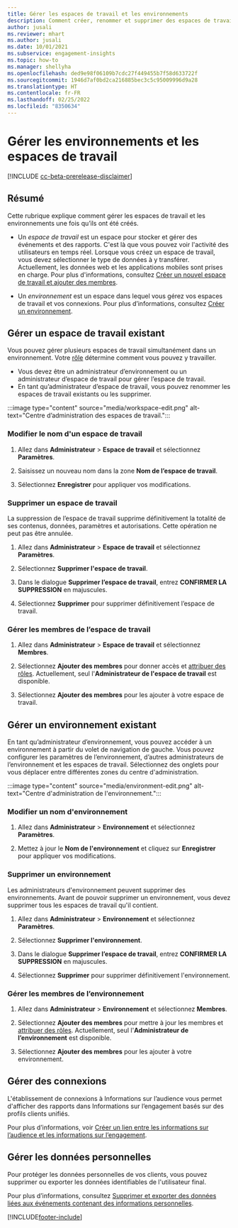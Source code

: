 ```yaml
---
title: Gérer les espaces de travail et les environnements
description: Comment créer, renommer et supprimer des espaces de travail et des environnements.
author: jusali
ms.reviewer: mhart
ms.author: jusali
ms.date: 10/01/2021
ms.subservice: engagement-insights
ms.topic: how-to
ms.manager: shellyha
ms.openlocfilehash: ded9e98f06109b7cdc27f449455b7f58d633722f
ms.sourcegitcommit: 1946d7af0bd2ca216885bec3c5c95009996d9a28
ms.translationtype: HT
ms.contentlocale: fr-FR
ms.lasthandoff: 02/25/2022
ms.locfileid: "8350634"
---
```

# <a name="manage-environments-and-workspaces"></a>Gérer les environnements et les espaces de travail

[!INCLUDE [cc-beta-prerelease-disclaimer](includes/cc-beta-prerelease-disclaimer.md)]

## <a name="overview"></a>Résumé

Cette rubrique explique comment gérer les espaces de travail et les environnements une fois qu’ils ont été créés. 

- Un *espace de travail* est un espace pour stocker et gérer des événements et des rapports. C'est là que vous pouvez voir l'activité des utilisateurs en temps réel. Lorsque vous créez un espace de travail, vous devez sélectionner le type de données à y transférer. Actuellement, les données web et les applications mobiles sont prises en charge. Pour plus d'informations, consultez [Créer un nouvel espace de travail et ajouter des membres](create-workspace.md).

- Un *environnement* est un espace dans lequel vous gérez vos espaces de travail et vos connexions. Pour plus d’informations, consultez [Créer un environnement](create-new-environment.md).

## <a name="manage-an-existing-workspace"></a>Gérer un espace de travail existant

Vous pouvez gérer plusieurs espaces de travail simultanément dans un environnement. Votre [rôle](user-roles.md) détermine comment vous pouvez y travailler. 

 - Vous devez être un administrateur d’environnement ou un administrateur d’espace de travail pour gérer l’espace de travail.
 - En tant qu’administrateur d’espace de travail, vous pouvez renommer les espaces de travail existants ou les supprimer. 

:::image type="content" source="media/workspace-edit.png" alt-text="Centre d’administration des espaces de travail.":::

### <a name="edit-a-workspace-name"></a>Modifier le nom d'un espace de travail

1. Allez dans **Administrateur** > **Espace de travail** et sélectionnez **Paramètres**.

1. Saisissez un nouveau nom dans la zone **Nom de l’espace de travail**.

1. Sélectionnez **Enregistrer** pour appliquer vos modifications.

### <a name="delete-a-workspace"></a>Supprimer un espace de travail

La suppression de l’espace de travail supprime définitivement la totalité de ses contenus, données, paramètres et autorisations. Cette opération ne peut pas être annulée.

1. Allez dans **Administrateur** > **Espace de travail** et sélectionnez **Paramètres**.

1. Sélectionnez **Supprimer l'espace de travail**. 

1. Dans le dialogue **Supprimer l’espace de travail**, entrez **CONFIRMER LA SUPPRESSION** en majuscules. 

1. Sélectionnez **Supprimer** pour supprimer définitivement l’espace de travail.

### <a name="manage-workspace-members"></a>Gérer les membres de l’espace de travail

1. Allez dans **Administrateur** > **Espace de travail** et sélectionnez **Membres**.

1. Sélectionnez **Ajouter des membres** pour donner accès et [attribuer des rôles](user-roles.md). Actuellement, seul l'**Administrateur de l'espace de travail** est disponible.

1. Sélectionnez **Ajouter des membres** pour les ajouter à votre espace de travail.

## <a name="manage-an-existing-environment"></a>Gérer un environnement existant

En tant qu’administrateur d’environnement, vous pouvez accéder à un environnement à partir du volet de navigation de gauche. Vous pouvez configurer les paramètres de l’environnement, d’autres administrateurs de l’environnement et les espaces de travail. Sélectionnez des onglets pour vous déplacer entre différentes zones du centre d'administration.

:::image type="content" source="media/environment-edit.png" alt-text="Centre d'administration de l'environnement.":::

### <a name="edit-an-environment-name"></a>Modifier un nom d'environnement

1. Allez dans **Administrateur** > **Environnement** et sélectionnez **Paramètres**.

1. Mettez à jour le **Nom de l'environnement** et cliquez sur **Enregistrer** pour appliquer vos modifications.

### <a name="delete-an-environment"></a>Supprimer un environnement

Les administrateurs d'environnement peuvent supprimer des environnements. Avant de pouvoir supprimer un environnement, vous devez supprimer tous les espaces de travail qu'il contient.

1. Allez dans **Administrateur** > **Environnement** et sélectionnez **Paramètres**.

1. Sélectionnez **Supprimer l'environnement**. 

1. Dans le dialogue **Supprimer l’espace de travail**, entrez **CONFIRMER LA SUPPRESSION** en majuscules. 

1. Sélectionnez **Supprimer** pour supprimer définitivement l'environnement.

### <a name="manage-environment-members"></a>Gérer les membres de l’environnement

1. Allez dans **Administrateur** > **Environnement** et sélectionnez **Membres**.

1. Sélectionnez **Ajouter des membres** pour mettre à jour les membres et [attribuer des rôles](user-roles.md). Actuellement, seul l'**Administrateur de l’environnement** est disponible.

1. Sélectionnez **Ajouter des membres** pour les ajouter à votre environnement.

## <a name="manage-connections"></a>Gérer des connexions

L'établissement de connexions à Informations sur l’audience vous permet d'afficher des rapports dans Informations sur l’engagement basés sur des profils clients unifiés. 

Pour plus d’informations, voir [Créer un lien entre les informations sur l’audience et les informations sur l’engagement](integrate-audience-insights-engagement-insights.md).

## <a name="manage-personal-data"></a>Gérer les données personnelles

Pour protéger les données personnelles de vos clients, vous pouvez supprimer ou exporter les données identifiables de l'utilisateur final.

Pour plus d’informations, consultez [Supprimer et exporter des données liées aux événements contenant des informations personnelles](../dsr-rights-requests.md).

[!INCLUDE[footer-include](../includes/footer-banner.md)]

